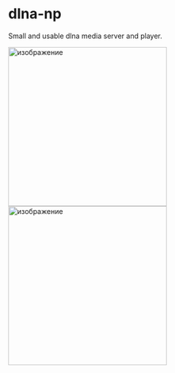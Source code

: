 # dlna-np
Small and usable dlna media server and player.

<img width="320" alt="изображение" src="https://github.com/user-attachments/assets/976a97ed-2814-4b20-adc5-89c0437c7aaa" />

<img width="320"  alt="изображение" src="https://github.com/user-attachments/assets/f452a2da-d4c6-4c2f-9f04-d578a3126e1d" />


